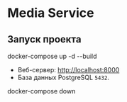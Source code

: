 # Media Service

## Запуск проекта

docker-compose up -d --build

-   Веб-сервер: [http://localhost:8000](http://localhost:8000)
-   База данных PostgreSQL `5432`.

docker-compose down